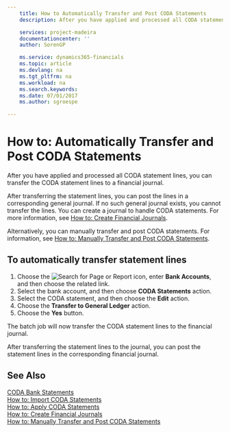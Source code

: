 ```yaml
---
    title: How to Automatically Transfer and Post CODA Statements
    description: After you have applied and processed all CODA statement lines, you can transfer the CODA statement lines to a financial journal.

    services: project-madeira 
    documentationcenter: ''
    author: SorenGP

    ms.service: dynamics365-financials
    ms.topic: article
    ms.devlang: na
    ms.tgt_pltfrm: na
    ms.workload: na
    ms.search.keywords:
    ms.date: 07/01/2017
    ms.author: sgroespe

---
```

# How to: Automatically Transfer and Post CODA Statements
After you have applied and processed all CODA statement lines, you can transfer the CODA statement lines to a financial journal.  

After transferring the statement lines, you can post the lines in a corresponding general journal. If no such general journal exists, you cannot transfer the lines. You can create a journal to handle CODA statements. For more information, see [How to: Create Financial Journals](how-to-create-financial-journals.md).  

Alternatively, you can manually transfer and post CODA statements. For information, see [How to: Manually Transfer and Post CODA Statements](how-to-manually-transfer-and-post-coda-statements.md).  

## To automatically transfer statement lines  

1.  Choose the ![Search for Page or Report](../../media/ui-search/search_small.png "Search for Page or Report icon") icon, enter **Bank Accounts**, and then choose the related link.  
2.  Select the bank account, and then choose **CODA Statements** action.  
3.  Select the CODA statement, and then choose the **Edit** action.  
4.  Choose the **Transfer to General Ledger** action.  
5.  Choose the **Yes** button.  

The batch job will now transfer the CODA statement lines to the financial journal.  

After transferring the statement lines to the journal, you can post the statement lines in the corresponding financial journal.  

## See Also  
 [CODA Bank Statements](coda-bank-statements.md)   
 [How to: Import CODA Statements](how-to-import-coda-statements.md)   
 [How to: Apply CODA Statements](how-to-apply-coda-statements.md)   
 [How to: Create Financial Journals](how-to-create-financial-journals.md)   
 [How to: Manually Transfer and Post CODA Statements](how-to-manually-transfer-and-post-coda-statements.md)
